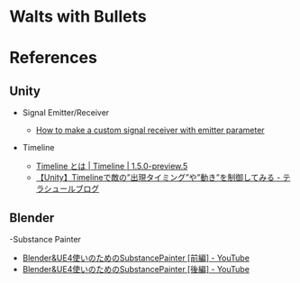 # Walts with Bullets

# References

## Unity

- Signal Emitter/Receiver
  - [How to make a custom signal receiver with emitter parameter](https://gametorrahod.com/how-to-make-a-custom-signal-receiver-with-emitter-parameter/)

- Timeline
  - [Timeline とは | Timeline | 1.5.0-preview.5](https://docs.unity3d.com/ja/Packages/com.unity.timeline@1.5/manual/index.html)
  - [【Unity】Timelineで敵の”出現タイミング”や”動き”を制御してみる - テラシュールブログ](https://tsubakit1.hateblo.jp/entry/2017/12/04/115255)

## Blender

-Substance Painter
  - [Blender&UE4使いのためのSubstancePainter [前編] - YouTube](https://www.youtube.com/watch?v=eYEpNf_ij9g)
  - [Blender&UE4使いのためのSubstancePainter [後編] - YouTube](https://www.youtube.com/watch?v=7AlW4sk6GDw)
